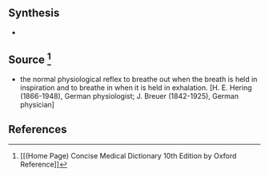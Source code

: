 ## Synthesis
- 
## Source [^1]
- the normal physiological reflex to breathe out when the breath is held in inspiration and to breathe in when it is held in exhalation. \[H. E. Hering (1866-1948), German physiologist; J. Breuer (1842-1925), German physician]
## References

[^1]: [[(Home Page) Concise Medical Dictionary 10th Edition by Oxford Reference]]